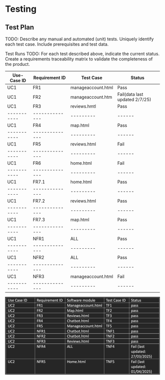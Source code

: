 # Testing

## Test Plan
TODO: Describe any manual and automated (unit) tests. Uniquely identify each test case. Include prerequisites and test data.

Test Runs
TODO: For each test described above, indicate the current status. 
Create a requirements traceability matrix to validate the completeness of the product.

| Use-Case ID | Requirement ID | Test Case | Status |
| ----------- | -------------- | --------- | ------ |
| UC1         | FR1            | manageaccount.html|Pass|
| UC1         | FR2            | manageaccount.htm|Fail(data last updated 2/7/25)|
| UC1         | FR3            | reviews.hmtl|Pass|
| ----------- | -------------- | --------- | ------ |
| UC1         | FR4            | map.html|Pass|
| ----------- | -------------- | --------- | ------ |
| UC1         | FR5            | reviews.html| Fail |
| ----------- | -------------- | --------- | ------ |
| UC1         | FR6            | home.html | Fail |
| ----------- | -------------- | --------- | ------ |
| UC1         | FR7.1            | home.html | Pass |
| ----------- | -------------- | --------- | ------ |
| UC1         | FR7.2            | reviews.html | Pass |
| ----------- | -------------- | --------- | ------ |
| UC1         | FR7.3            | map.html | Pass |
| ----------- | -------------- | --------- | ------ |
| UC1         | NFR1             | ALL | Pass |
| ----------- | -------------- | --------- | ------ |
| UC1         | NFR2             | ALL | Pass |
| ----------- | -------------- | --------- | ------ |
| UC1         | NFR3             | manageaccount.html| Fail|
| ----------- | -------------- | --------- | ------ |


![Insert your test case table here](images/testcasee1.png)
